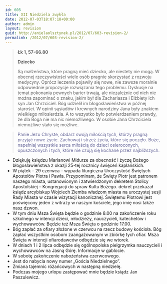 ```yaml
---
id: 605
title: XII Niedziela zwykła
date: 2012-07-03T18:07:18+00:00
author: admin
layout: revision
guid: http://anielaolsztynek.pl/2012/07/603-revision-2/
permalink: /2012/07/603-revision-2/
---
```

> **Łk 1, 57-66.80**
> 
> **Dziecko**
> 
> Są małżeństwa, które pragną mieć dziecko, ale niestety nie mogą. W obecnej rzeczywistości wiele osób pragnie skorzystać z rozwoju medycyny. Oprócz leczenia pojawiły się nowe, nie zawsze moralnie odpowiednie propozycje rozwiązania tego problemu. Dyskusje na temat pokonania pewnych barier trwają, ale niezależnie od nich nie można zapominać o znaku, jakim był dla Zachariasza i Elżbiety ich syn Jan Chrzciciel. Bóg udzielił im błogosławieństwa w późnej starości. W opinii sąsiadów i krewnych narodziny Jana były znakiem wielkiego miłosierdzia. A to wszystko było potwierdzeniem prawdy, że dla Boga nie ma nic niemożliwego. W osobie Jana Chrzciciela niemożliwe stało się możliwe.

> <span style="color: #666699;">Panie Jezu Chryste, obdarz swoją miłością tych, którzy pragną przyjąć nowe życie. Zachowaj i strzeż życia, które się poczęło. Boże, napełniaj wszystkie serca miłością do dzieci osieroconych, opuszczonych i tych, które nie czują się kochane przez najbliższych.</span>

> 
  * Dziękuję księdzu Marianowi Midurze za obecność i życzę Bożego błogosławieństwa z okazji 25-tej rocznicy święceń kapłańskich.
  * W piątek &#8211; 29 czerwca &#8211; wypada liturgiczna Uroczystość Świętych Apostołów Piotra i Pawła. Przypominam, że Święty Piotr jest patronem naszego miasta, ustanowionym i zatwierdzonym dekretem Stolicy Apostolskiej &#8211; Kongregacji do spraw Kultu Bożego. dekret przekazał ksiądz arcybiskup Wojciech Ziemba władzom miasta na uroczystej sesji Rady Miasta w czasie wizytacji kanonicznej. Świętemu Piotrowi jest poświęcony jeden z witraży w naszym kościele, jego imię nosi także nasz dzwon.
  * W tym dniu Msza Święta będzie o godzinie 8.00 na zakończenie roku szkolnego w intencji dzieci, młodzieży, nauczycieli, katechetów i wychowawców. Będzie też Msza Święta o godzinie 17.00.
  * Bóg zapłać za ofiary złożone w czerwcu na rzecz budowy kościoła. Bóg zapłać wszystkim osobom zaangażowanym w zbiórkę tych ofiar. Msza Święta w intencji ofiarodawców odbędzie się we wtorek.
  * W dniach 1 i 2 lipca odbędzie się ogólnopolska pielgrzymka nauczycieli i wychowawców na Jasną Górę. Informacje w gablocie.
  * W sobotę zakończenie nabożeństwa czerwcowego.
  * Jest do nabycia nowy numer &#8222;Gościa Niedzielnego&#8221;.
  * Zmiana tajemnic różańcowych w następną niedzielę.
  * Podczas mojego urlopu zastępować mnie będzie ksiądz Jan Paszulewicz.

<span style="color: #666699;"><br /> </span>
